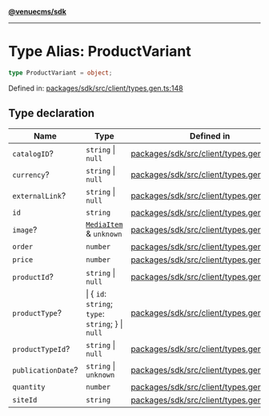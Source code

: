 [**@venuecms/sdk**](../Index.md)

***

# Type Alias: ProductVariant

```ts
type ProductVariant = object;
```

Defined in: [packages/sdk/src/client/types.gen.ts:148](https://github.com/venuecms/sdk/blob/9df621babf2d64de41bd45733e16986e94017e8a/packages/sdk/src/client/types.gen.ts#L148)

## Type declaration

| Name | Type | Defined in |
| ------ | ------ | ------ |
| <a id="catalogid"></a> `catalogID`? | `string` \| `null` | [packages/sdk/src/client/types.gen.ts:156](https://github.com/venuecms/sdk/blob/9df621babf2d64de41bd45733e16986e94017e8a/packages/sdk/src/client/types.gen.ts#L156) |
| <a id="currency"></a> `currency`? | `string` \| `null` | [packages/sdk/src/client/types.gen.ts:153](https://github.com/venuecms/sdk/blob/9df621babf2d64de41bd45733e16986e94017e8a/packages/sdk/src/client/types.gen.ts#L153) |
| <a id="externallink"></a> `externalLink`? | `string` \| `null` | [packages/sdk/src/client/types.gen.ts:155](https://github.com/venuecms/sdk/blob/9df621babf2d64de41bd45733e16986e94017e8a/packages/sdk/src/client/types.gen.ts#L155) |
| <a id="id"></a> `id` | `string` | [packages/sdk/src/client/types.gen.ts:149](https://github.com/venuecms/sdk/blob/9df621babf2d64de41bd45733e16986e94017e8a/packages/sdk/src/client/types.gen.ts#L149) |
| <a id="image"></a> `image`? | [`MediaItem`](MediaItem.md) & `unknown` | [packages/sdk/src/client/types.gen.ts:160](https://github.com/venuecms/sdk/blob/9df621babf2d64de41bd45733e16986e94017e8a/packages/sdk/src/client/types.gen.ts#L160) |
| <a id="order"></a> `order` | `number` | [packages/sdk/src/client/types.gen.ts:151](https://github.com/venuecms/sdk/blob/9df621babf2d64de41bd45733e16986e94017e8a/packages/sdk/src/client/types.gen.ts#L151) |
| <a id="price"></a> `price` | `number` | [packages/sdk/src/client/types.gen.ts:152](https://github.com/venuecms/sdk/blob/9df621babf2d64de41bd45733e16986e94017e8a/packages/sdk/src/client/types.gen.ts#L152) |
| <a id="productid"></a> `productId`? | `string` \| `null` | [packages/sdk/src/client/types.gen.ts:159](https://github.com/venuecms/sdk/blob/9df621babf2d64de41bd45733e16986e94017e8a/packages/sdk/src/client/types.gen.ts#L159) |
| <a id="producttype"></a> `productType`? | \| \{ `id`: `string`; `type`: `string`; \} \| `null` | [packages/sdk/src/client/types.gen.ts:161](https://github.com/venuecms/sdk/blob/9df621babf2d64de41bd45733e16986e94017e8a/packages/sdk/src/client/types.gen.ts#L161) |
| <a id="producttypeid"></a> `productTypeId`? | `string` \| `null` | [packages/sdk/src/client/types.gen.ts:158](https://github.com/venuecms/sdk/blob/9df621babf2d64de41bd45733e16986e94017e8a/packages/sdk/src/client/types.gen.ts#L158) |
| <a id="publicationdate"></a> `publicationDate`? | `string` \| `unknown` | [packages/sdk/src/client/types.gen.ts:157](https://github.com/venuecms/sdk/blob/9df621babf2d64de41bd45733e16986e94017e8a/packages/sdk/src/client/types.gen.ts#L157) |
| <a id="quantity"></a> `quantity` | `number` | [packages/sdk/src/client/types.gen.ts:154](https://github.com/venuecms/sdk/blob/9df621babf2d64de41bd45733e16986e94017e8a/packages/sdk/src/client/types.gen.ts#L154) |
| <a id="siteid"></a> `siteId` | `string` | [packages/sdk/src/client/types.gen.ts:150](https://github.com/venuecms/sdk/blob/9df621babf2d64de41bd45733e16986e94017e8a/packages/sdk/src/client/types.gen.ts#L150) |

